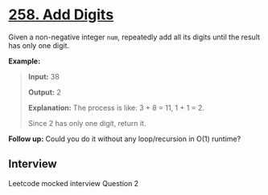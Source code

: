 # [258. Add Digits](https://leetcode.com/problems/add-digits/)

Given a non-negative integer `num`, repeatedly add all its digits until the result has only one digit.

**Example:**
> **Input:** 38
>
> **Output:** 2
>
> **Explanation:** The process is like: 3 + 8 = 11, 1 + 1 = 2.
>
>  Since 2 has only one digit, return it.

**Follow up:**
Could you do it without any loop/recursion in O(1) runtime?

## Interview
Leetcode mocked interview Question 2